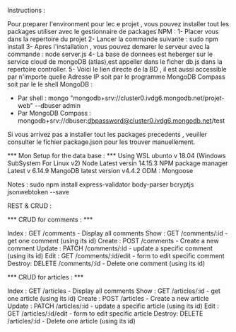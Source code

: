 <!-- Projet realiser par RAHMOUNI AHmed & EL ANDALOUSSI Ayoub -->

Instructions :

Pour preparer l'environment pour lec e projet , vous pouvez installer tout les packages utiliser 
avec le gestionnaire de packages NPM :
1- Placer vous dans la repertoire du projet 
2- Lancer la commande suivante :
    sudo npm install
3- Apres l'installation , vous pouvez demarer le serveur avec la commande :
  node server.js
4- La base de donnees est heberger sur le service cloud de mongoDB (atlas),est appeller dans le ficher db.js dans la repertoire controller.
5- Voici le lien directe de la BD , il est aussi accessible par n'importe quelle Adresse IP soit par le programme MongoDB Compass soit par le le shell MongoDB :
  - Par shell :
    mongo "mongodb+srv://cluster0.ivdg6.mongodb.net/projet-web" --dbuser admin
  - Par MongoDB Compass :
    mongodb+srv://dbuser:dbpassword@cluster0.ivdg6.mongodb.net/test

Si vous arrivez pas a installer tout les packages precedents , veuiller consulter le fichier package.json pour les trouver manuellement.

*** Mon Setup for the data base : ***
Using WSL ubunto v 18.04 (Windows SubSystem For Linux v2)
Node Latest versin 14.15.3
NPM package manager Latest v 6.14.9
MangoDB latest version v4.4.2
ODM : Mongoose
<!-- Turbo CLI v0.39.5 -->


Notes : 
sudo npm install express-validator body-parser bcryptjs jsonwebtoken --save


REST & CRUD : 

*** CRUD for comments : ***

Index  :  GET    /comments          - Display all comments
Show   :  GET    /comments/:id      - get one comment (using its id)
Create :  POST   /comments          - Create a new comment 
Update :  PATCH  /comments/:id      - update a specific comment (using its id)
Edit   :  GET    /comments/:id/edit - form to edit specific comment
Destroy:  DELETE /comments/:id      - Delete one comment (using its id)

*** CRUD for articles : ***

Index  :  GET    /articles          - Display all comments
Show   :  GET    /articles/:id      - get one article (using its id)
Create :  POST   /articles          - Create a new article 
Update :  PATCH  /articles/:id      - update a specific article (using its id)
Edit   :  GET    /articles/:id/edit - form to edit specific article
Destroy:  DELETE /articles/:id      - Delete one article (using its id)


